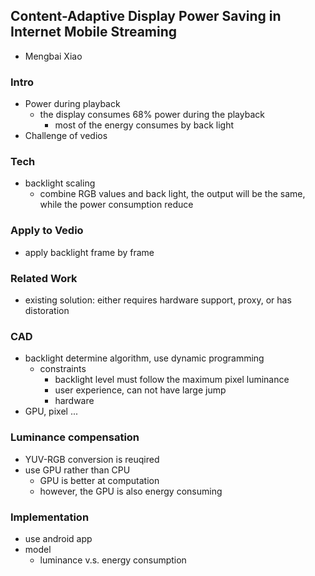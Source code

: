 ## Content-Adaptive Display Power Saving in Internet Mobile Streaming

- Mengbai Xiao

### Intro
- Power during playback
  - the display consumes 68% power during the playback
    - most of the energy consumes by back light
- Challenge of vedios
  

### Tech
- backlight scaling
  - combine RGB values and back light, the output will be the same, while the power consumption reduce
  

### Apply to Vedio
- apply backlight frame by frame

### Related Work
- existing solution: either requires hardware support, proxy, or has distoration

### CAD 
- backlight determine algorithm, use dynamic programming
  - constraints
    - backlight level must follow the maximum pixel luminance
    - user experience, can not have large jump
    - hardware
- GPU, pixel ...

### Luminance compensation
- YUV-RGB conversion is reuqired
- use GPU rather than CPU
  - GPU is better at computation
  - however, the GPU is also energy consuming

### Implementation
- use android app
- model
  - luminance v.s. energy consumption

